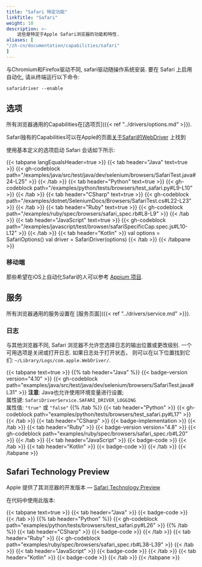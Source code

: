 ```yaml
---
title: "Safari 特定功能"
linkTitle: "Safari"
weight: 10
description: >-
    这些是特定于Apple Safari浏览器的功能和特性.
aliases: [
"/zh-cn/documentation/capabilities/safari"
]
---
```


与Chromium和Firefox驱动不同, safari驱动随操作系统安装.
要在 Safari 上启用自动化, 请从终端运行以下命令:

```shell
safaridriver --enable
```

## 选项

所有浏览器通用的Capabilities在[选项页]({{< ref "../drivers/options.md" >}}).

Safari独有的Capabilities可以在Apple的页面[关于Safari的WebDriver](https://developer.apple.com/documentation/webkit/about_webdriver_for_safari#2957227) 上找到

使用基本定义的选项启动 Safari 会话如下所示:

{{< tabpane langEqualsHeader=true >}}
{{< tab header="Java" text=true >}}
{{< gh-codeblock path="/examples/java/src/test/java/dev/selenium/browsers/SafariTest.java#24-L25" >}}
{{< /tab >}}
{{< tab header="Python" text=true >}}
{{< gh-codeblock path="/examples/python/tests/browsers/test_safari.py#L9-L10" >}}
{{< /tab >}}
{{< tab header="CSharp" text=true >}}
{{< gh-codeblock path="/examples/dotnet/SeleniumDocs/Browsers/SafariTest.cs#L22-L23" >}}
{{< /tab >}}
{{< tab header="Ruby" text=true >}}
{{< gh-codeblock path="/examples/ruby/spec/browsers/safari_spec.rb#L8-L9" >}}
{{< /tab >}}
{{< tab header="JavaScript" text=true >}}
{{< gh-codeblock path="/examples/javascript/test/browser/safariSpecificCap.spec.js#L10-L12" >}}
{{< /tab >}}
{{< tab header="Kotlin" >}}
val options = SafariOptions()
val driver = SafariDriver(options)
{{< /tab >}}
{{< /tabpane >}}

### 移动端
那些希望在iOS上自动化Safari的人可以参考 [Appium 项目](//appium.io/).


## 服务

所有浏览器通用的服务设置在 [服务页面]({{< ref "../drivers/service.md" >}}).

### 日志

与其他浏览器不同,
Safari 浏览器不允许您选择日志的输出位置或更改级别.
一个可用选项是关闭或打开日志.
如果日志处于打开状态，
则可以在以下位置找到它们: `~/Library/Logs/com.apple.WebDriver/`.

{{< tabpane text=true >}}
{{% tab header="Java" %}}
{{< badge-version version="4.10" >}}
{{< gh-codeblock path="examples/java/src/test/java/dev/selenium/browsers/SafariTest.java#L31" >}}
**注意**: Java也允许使用环境变量进行设置;\
属性键: `SafariDriverService.SAFARI_DRIVER_LOGGING`\
属性值: `"true"` 或 `"false"`
{{% /tab %}}
{{< tab header="Python" >}}
{{< gh-codeblock path="examples/python/tests/browsers/test_safari.py#L17" >}}
{{< /tab >}}
{{< tab header="CSharp" >}}
{{< badge-implementation >}}
{{< /tab >}}
{{< tab header="Ruby" >}}
{{< badge-version version="4.8" >}}
{{< gh-codeblock path="examples/ruby/spec/browsers/safari_spec.rb#L20" >}}
{{< /tab >}}
{{< tab header="JavaScript" >}}
{{< badge-code >}}
{{< /tab >}}
{{< tab header="Kotlin" >}}
{{< badge-code >}}
{{< /tab >}}
{{< /tabpane >}}


## Safari Technology Preview

Apple 提供了其浏览器的开发版本 — [Safari Technology Preview](https://developer.apple.com/safari/technology-preview/)

在代码中使用此版本:

{{< tabpane text=true >}}
{{< tab header="Java" >}}
{{< badge-code >}}
{{< /tab >}}
{{% tab header="Python" %}}
{{< gh-codeblock path="examples/python/tests/browsers/test_safari.py#L26" >}}
{{% /tab %}}
{{< tab header="CSharp" >}}
{{< badge-code >}}
{{< /tab >}}
{{< tab header="Ruby" >}}
{{< gh-codeblock path="examples/ruby/spec/browsers/safari_spec.rb#L38-L39" >}}
{{< /tab >}}
{{< tab header="JavaScript" >}}
{{< badge-code >}}
{{< /tab >}}
{{< tab header="Kotlin" >}}
{{< badge-code >}}
{{< /tab >}}
{{< /tabpane >}}

